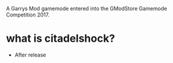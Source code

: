 A Garrys Mod gamemode entered into the GModStore Gamemode Competition 2017.

# what is citadelshock?
- After release
